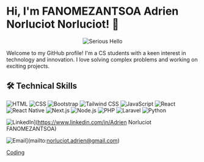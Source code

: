 # Hi, I'm FANOMEZANTSOA Adrien Norluciot Norluciot! 👋

<div align="center">
  <img src="https://i.giphy.com/media/v1.Y2lkPTc5MGI3NjExZnBzODhxcWRwam1yczluN2FiaWI0ZHF2ZHd0eWVtOGUzNWp2bGZyaCZlcD12MV9pbnRlcm5hbF9naWZfYnlfaWQmY3Q9Zw/OYwYE7UtTTqLBfpBS8/giphy.gif" alt="Serious Hello" />
</div>


Welcome to my GitHub profile! I'm a CS students with a keen interest in technology and innovation. I love solving complex problems and working on exciting projects.


## 🛠️ Technical Skills

![HTML](https://img.shields.io/badge/-HTML5-E34F26?style=flat&logo=html5&logoColor=white)
![CSS](https://img.shields.io/badge/-CSS3-1572B6?style=flat&logo=css3&logoColor=white)
![Bootstrap](https://img.shields.io/badge/-Bootstrap-563D7C?style=flat&logo=bootstrap&logoColor=white)
![Tailwind CSS](https://img.shields.io/badge/-Tailwind%20CSS-38B2AC?style=flat&logo=tailwind-css&logoColor=white)
![JavaScript](https://img.shields.io/badge/-JavaScript-F7DF1E?style=flat&logo=javascript&logoColor=black)
![React](https://img.shields.io/badge/-React-61DAFB?style=flat&logo=react&logoColor=black)
![React Native](https://img.shields.io/badge/-React%20Native-61DAFB?style=flat&logo=react&logoColor=black)
![Next.js](https://img.shields.io/badge/-Next.js-000000?style=flat&logo=next.js&logoColor=white)
![Node.js](https://img.shields.io/badge/-Node.js-339933?style=flat&logo=node.js&logoColor=white)
![PHP](https://img.shields.io/badge/-PHP-777BB4?style=flat&logo=php&logoColor=white)
![Laravel](https://img.shields.io/badge/-Laravel-FF2D20?style=flat&logo=laravel&logoColor=white)
![Python](https://img.shields.io/badge/-Python-3776AB?style=flat&logo=python&logoColor=white)


![LinkedIn](https://img.shields.io/badge/-LinkedIn-0077B5?style=flat&logo=linkedin&logoColor=white)](https://www.linkedin.com/in/Adrien Norluciot FANOMEZANTSOA)

![Email](https://img.shields.io/badge/-Email-D14836?style=flat&logo=gmail&logoColor=white)](mailto:norluciot.adrien@gmail.com)


[Coding](https://media.giphy.com/media/qgQUggAC3Pfv687qPC/giphy.gif)



